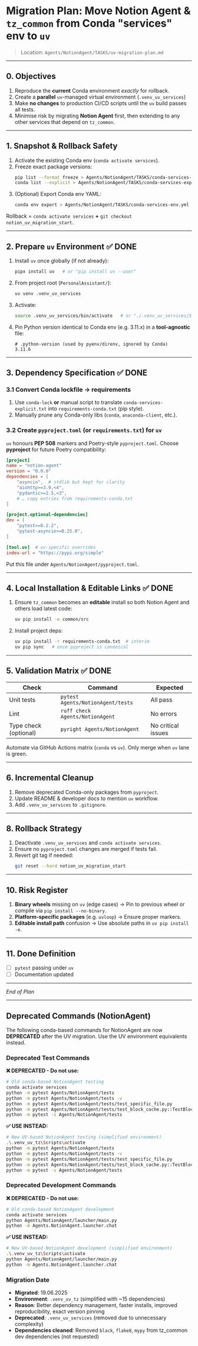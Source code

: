 # Migration Plan: Move Notion Agent & `tz_common` from Conda "services" env to `uv`

> Location: `Agents/NotionAgent/TASKS/uv-migration-plan.md`

---

## 0. Objectives
1. Reproduce the **current** Conda environment _exactly_ for rollback.
2. Create a **parallel** `uv`-managed virtual environment (`.venv_uv_services`)
3. Make **no changes** to production CI/CD scripts until the `uv` build passes all tests.
4. Minimise risk by migrating **Notion Agent** first, then extending to any other services that depend on `tz_common`.

---

## 1. Snapshot & Rollback Safety
1. Activate the existing Conda env (`conda activate services`).
2. Freeze exact package versions:
	```bash
	pip list --format freeze > Agents/NotionAgent/TASKS/conda-services-freeze.txt
	conda list --explicit > Agents/NotionAgent/TASKS/conda-services-explicit.txt
	```
4. (Optional) Export Conda env YAML:
	```bash
	conda env export > Agents/NotionAgent/TASKS/conda-services-env.yml
	```

Rollback = `conda activate services` **+** `git checkout notion_uv_migration_start`.

---

## 2. Prepare `uv` Environment ✅ DONE
1. Install `uv` once globally (if not already):
	```bash
	pipx install uv   # or "pip install uv --user"
	```
2. From project root (`PersonalAssistant/`):
	```bash
	uv venv .venv_uv_services
	```
3. Activate:
	```bash
	source .venv_uv_services/bin/activate   # or "./.venv_uv_services/Scripts/activate" on Windows
	```
4. Pin Python version identical to Conda env (e.g. 3.11.x) in a **tool-agnostic** file:
	```
	# .python-version (used by pyenv/direnv, ignored by Conda)
	3.11.6
	```

---

## 3. Dependency Specification ✅ DONE
### 3.1 Convert Conda lockfile → requirements
1. Use `conda-lock` **or** manual script to translate `conda-services-explicit.txt` into `requirements-conda.txt` (pip style).
2. Manually prune any Conda-only libs (`conda`, `anaconda-client`, etc.).

### 3.2 Create `pyproject.toml` (or `requirements.txt`) for `uv`
`uv` honours **PEP 508** markers and Poetry-style `pyproject.toml`. Choose **pyproject** for future Poetry compatibility:
```toml
[project]
name = "notion-agent"
version = "0.0.0"
dependencies = [
	"asyncio",  # stdlib but kept for clarity
	"aiohttp>=3.9,<4",
	"pydantic>=2.5,<3",
	# … copy entries from requirements-conda.txt
]

[project.optional-dependencies]
dev = [
	"pytest>=8.2.2",
	"pytest-asyncio>=0.25.0",
]

[tool.uv]  # uv-specific overrides
index-url = "https://pypi.org/simple"
```

Put this file under `Agents/NotionAgent/pyproject.toml`.

---

## 4. Local Installation & Editable Links ✅ DONE
1. Ensure `tz_common` becomes an **editable** install so both Notion Agent and others load latest code:
	```bash
	uv pip install -e common/src
	```
2. Install project deps:
	```bash
	uv pip install -r requirements-conda.txt  # interim
	uv pip sync   # once pyproject is canonical
	```

---

## 5. Validation Matrix ✅ DONE
| Check | Command | Expected |
|-------|---------|----------|
| Unit tests | `pytest Agents/NotionAgent/tests` | All pass |
| Lint | `ruff check Agents/NotionAgent` | No errors |
| Type check (optional) | `pyright Agents/NotionAgent` | No critical issues |

Automate via GitHub Actions matrix (`conda` vs `uv`). Only merge when `uv` lane is green.

---

## 6. Incremental Cleanup
1. Remove deprecated Conda-only packages from `pyproject`.
2. Update README & developer docs to mention `uv` workflow.
3. Add `.venv_uv_services` to `.gitignore`.

---

## 8. Rollback Strategy
1. Deactivate `.venv_uv_services` and `conda activate services`.
2. Ensure no `pyproject.toml` changes are merged if tests fail.
3. Revert git tag if needed:
	```bash
	git reset --hard notion_uv_migration_start
	```

---

## 10. Risk Register
1. **Binary wheels** missing on `uv` (edge cases) → Pin to previous wheel or compile via `pip install --no-binary`.
2. **Platform-specific packages** (e.g. `uvloop`) → Ensure proper markers.
3. **Editable install path** confusion → Use absolute paths in `uv pip install -e`.

---

## 11. Done Definition
- [ ] `pytest` passing under `uv`
- [ ] Documentation updated

---

*End of Plan*

---

## Deprecated Commands (NotionAgent)

The following conda-based commands for NotionAgent are now **DEPRECATED** after the UV migration. Use the UV environment equivalents instead.

### Deprecated Test Commands

**❌ DEPRECATED - Do not use:**
```bash
# Old conda-based NotionAgent testing
conda activate services
python -m pytest Agents/NotionAgent/tests
python -m pytest Agents/NotionAgent/tests -v
python -m pytest Agents/NotionAgent/tests/test_specific_file.py
python -m pytest Agents/NotionAgent/tests/test_block_cache.py::TestBlockCache::test_specific_method
python -m pytest -s Agents/NotionAgent/tests
```

**✅ USE INSTEAD:**
```bash
# New UV-based NotionAgent testing (simplified environment)
.\.venv_uv_tz\Scripts\activate
python -m pytest Agents/NotionAgent/tests
python -m pytest Agents/NotionAgent/tests -v
python -m pytest Agents/NotionAgent/tests/test_specific_file.py
python -m pytest Agents/NotionAgent/tests/test_block_cache.py::TestBlockCache::test_specific_method
python -m pytest -s Agents/NotionAgent/tests
```

### Deprecated Development Commands

**❌ DEPRECATED - Do not use:**
```bash
# Old conda-based NotionAgent development
conda activate services
python Agents/NotionAgent/launcher/main.py
python -m Agents.NotionAgent.launcher.chat
```

**✅ USE INSTEAD:**
```bash
# New UV-based NotionAgent development (simplified environment)
.\.venv_uv_tz\Scripts\activate
python Agents/NotionAgent/launcher/main.py
python -m Agents.NotionAgent.launcher.chat
```

### Migration Date
- **Migrated**: 19.06.2025
- **Environment**: `.venv_uv_tz` (simplified with ~15 dependencies)
- **Reason**: Better dependency management, faster installs, improved reproducibility, exact version pinning
- **Deprecated**: `.venv_uv_services` (removed due to unnecessary complexity)
- **Dependencies cleaned**: Removed `black`, `flake8`, `mypy` from tz_common dev dependencies (not requested) 